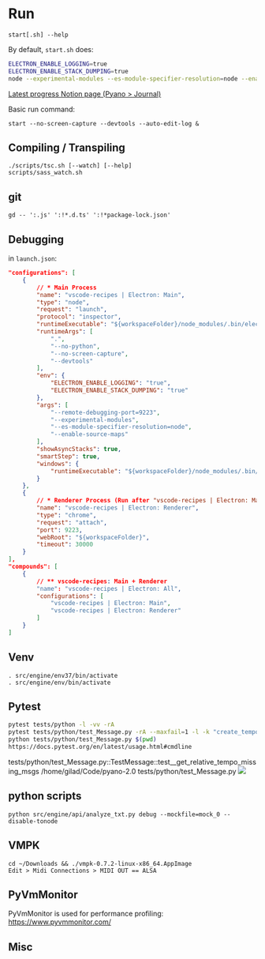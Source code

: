 # Run
    start[.sh] --help

By default, `start.sh` does:
```bash
ELECTRON_ENABLE_LOGGING=true
ELECTRON_ENABLE_STACK_DUMPING=true
node --experimental-modules --es-module-specifier-resolution=node --enable-source-maps ./node_modules/.bin/electron . --no-python "$@"
```

[Latest progress Notion page (Pyano > Journal)](https://www.notion.so/Journal-4cda875287874793b6adc5823edf617b)

Basic run command:
    
    start --no-screen-capture --devtools --auto-edit-log &

## Compiling / Transpiling
    ./scripts/tsc.sh [--watch] [--help]
    scripts/sass_watch.sh

## git
    gd -- ':.js' ':!*.d.ts' ':!*package-lock.json'

## Debugging
in `launch.json`:
```json
"configurations": [
    {
        // * Main Process
        "name": "vscode-recipes | Electron: Main",
        "type": "node",
        "request": "launch",
        "protocol": "inspector",
        "runtimeExecutable": "${workspaceFolder}/node_modules/.bin/electron",
        "runtimeArgs": [
            ".",
            "--no-python",
            "--no-screen-capture",
            "--devtools"
        ],
        "env": {
            "ELECTRON_ENABLE_LOGGING": "true",
            "ELECTRON_ENABLE_STACK_DUMPING": "true"
        },
        "args": [
            "--remote-debugging-port=9223",
            "--experimental-modules",
            "--es-module-specifier-resolution=node",
            "--enable-source-maps"
        ],
        "showAsyncStacks": true,
        "smartStep": true,
        "windows": {
            "runtimeExecutable": "${workspaceFolder}/node_modules/.bin/electron.cmd"
        }
    },
    {
        // * Renderer Process (Run after "vscode-recipes | Electron: Main", )
        "name": "vscode-recipes | Electron: Renderer",
        "type": "chrome",
        "request": "attach",
        "port": 9223,
        "webRoot": "${workspaceFolder}",
        "timeout": 30000
    }
],
"compounds": [
    {
        // ** vscode-recipes: Main + Renderer
        "name": "vscode-recipes | Electron: All",
        "configurations": [
            "vscode-recipes | Electron: Main",
            "vscode-recipes | Electron: Renderer"
        ]
    }
]
```
## Venv
    . src/engine/env37/bin/activate
    . src/engine/env/bin/activate

## Pytest
```bash
pytest tests/python -l -vv -rA
pytest tests/python/test_Message.py -rA --maxfail=1 -l -k "create_tempo_shifted" | grep -P ".*\.py:\d*"
python tests/python/test_Message.py $(pwd)
https://docs.pytest.org/en/latest/usage.html#cmdline
```
tests/python/test_Message.py::TestMessage::test__get_relative_tempo_missing_msgs
    /home/gilad/Code/pyano-2.0
tests/python/test_Message.py
![](ignore/pytest-man-0.png)

## python scripts
    python src/engine/api/analyze_txt.py debug --mockfile=mock_0 --disable-tonode

## VMPK
    cd ~/Downloads && ./vmpk-0.7.2-linux-x86_64.AppImage
    Edit > Midi Connections > MIDI OUT == ALSA 

## PyVmMonitor
PyVmMonitor is used for performance profiling:
https://www.pyvmmonitor.com/

## Misc
    
